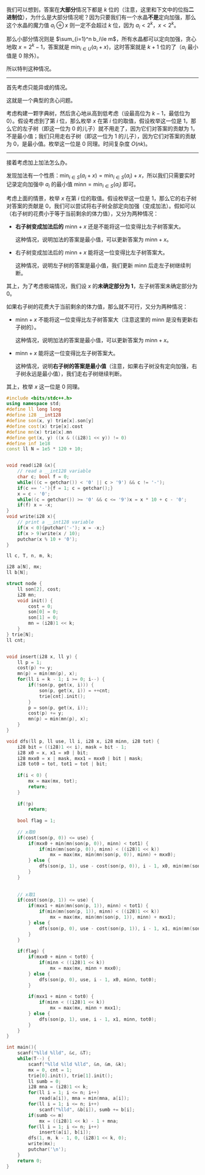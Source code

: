 我们可以想到，答案在**大部分**情况下都是 $k$ 位的（注意，这里和下文中的位指**二进制位**），为什么是大部分情况呢？因为只要我们有一个水晶**不是**定向加强，那么这个水晶的魔力值 $a_i\oplus x$ 则一定不会超过 $k$ 位，因为 $a_i<2^k$，$x<2^k$。

那么小部分情况则是 $\sum_{i=1}^n b_i\le m$，所有水晶都可以定向加强，贪心地取 $x=2^k-1$，答案就是 $\min_{i\in U}(a_i + x)$，这时答案就是 $k+1$ 位的了（$a_i$ 最小值是 $0$ 除外）。

所以特判这种情况。

---

首先考虑只能异或的情况。

这就是一个典型的贪心问题。

考虑构建一颗字典树，然后贪心地从高到低考虑（设最高位为 $k-1$，最低位为 $0$）。假设考虑到了第 $i$ 位，那么枚举 $x$ 在第 $i$ 位的取值，假设枚举这一位是 $1$，那么它的左子树（即这一位为 $0$ 的儿子）就不用走了，因为它们对答案的贡献为 $1$，不是最小值；我们只用走右子树（即这一位为 $1$ 的儿子），因为它们对答案的贡献为 $0$，是最小值。枚举这一位是 $0$ 同理。时间复杂度 $O(nk)$。

---

接着考虑加上加法怎么办。

发现加法有一个性质：$\min_{i\in S}(a_i+x)=\min_{i\in S}(a_i)+x$，所以我们只需要实时记录定向加强中 $a_i$ 的最小值 $\text{minn}=\min_{i\in S}(a_i)$ 即可。

考虑上面的情景，枚举 $x$ 在第 $i$ 位的取值。假设枚举这一位是 $1$，那么它的右子树对答案的贡献是 $0$，我们可以尝试将右子树全部定向加强（变成加法）。假如可以（右子树的花费小于等于当前剩余的体力值），又分为两种情况：

- **右子树变成加法后的** $\text{minn}+x$ 还是不能将这一位变得比左子树答案大。

  这种情况，说明加法的答案是最小值，可以更新答案为 $\text{minn}+x$。

- 右子树变成加法后的 $\text{minn}+x$ 能将这一位变得比左子树答案大。

  这种情况，说明左子树的答案是最小值，我们更新 $\text{minn}$ 后走左子树继续判断。

其上，为了考虑极端情况，我们设 $x$ 的**未确定部分为 $1$**，左子树答案未确定部分为 $0$。

如果右子树的花费大于当前剩余的体力值，那么就不可行，又分为两种情况：

- $\text{minn}+x$ 不能将这一位变得比左子树答案大（注意这里的 $\text{minn}$ 是没有更新右子树的）。

  这种情况，说明加法的答案是最小值，可以更新答案为 $\text{minn}+x$。

- $\text{minn}+x$ 能将这一位变得比左子树答案大。

  这种情况，说明**右子树的答案是最小值**（注意，如果右子树没有定向加强，右子树永远是最小值），我们走右子树继续判断。

其上，枚举 $x$ 这一位是 $0$ 同理。

```cpp
#include <bits/stdc++.h>
using namespace std;
#define ll long long
#define i28 __int128
#define son(x, y) trie[x].son[y]
#define cost(x) trie[x].cost
#define mn(x) trie[x].mn
#define get(x, y) ((x & ((i28)1 << y)) != 0)
#define inf 1e18
const ll N = 1e5 * 120 + 10;


void read(i28 &x){
	// read a __int128 variable
	char c; bool f = 0;
	while(((c = getchar()) < '0' || c > '9') && c != '-');
	if(c == '-'){f = 1; c = getchar();}
	x = c - '0';
	while((c = getchar()) >= '0' && c <= '9')x = x * 10 + c - '0';
	if(f) x = -x;
}
void write(i28 x){
	// print a __int128 variable
	if(x < 0){putchar('-'); x = -x;}
	if(x > 9)write(x / 10);
	putchar(x % 10 + '0');
}

ll c, T, n, m, k;

i28 a[N], mx;
ll b[N];

struct node {
	ll son[2], cost;
	i28 mn;
	void init() {
		cost = 0;
		son[0] = 0;
		son[1] = 0;
		mn = (i28)1 << k;
	}
} trie[N];
ll cnt;


void insert(i28 x, ll y) {
	ll p = 1;
	cost(p) += y;
	mn(p) = min(mn(p), x);
	for(ll i = k - 1; i >= 0; i--) {
		if(!son(p, get(x, i))) {
			son(p, get(x, i)) = ++cnt;
			trie[cnt].init();
		}
		p = son(p, get(x, i));
		cost(p) += y;
		mn(p) = min(mn(p), x);
	}
}

void dfs(ll p, ll use, ll i, i28 x, i28 minn, i28 tot) {
	i28 bit = ((i28)1 << i), mask = bit - 1;
	i28 x0 = x, x1 = x0 | bit;
	i28 mxx0 = x | mask, mxx1 = mxx0 | bit | mask;
	i28 tot0 = tot, tot1 = tot | bit;
	
	if(i < 0) {
		mx = max(mx, tot);
		return;
	}
	
	if(!p)
		return;
	
	bool flag = 1;
	
	// x取0
	if(cost(son(p, 0)) <= use) {
		if(mxx0 + min(mn(son(p, 0)), minn) < tot1) {
			if(min(mn(son(p, 0)), minn) < ((i28)1 << k))
				mx = max(mx, min(mn(son(p, 0)), minn) + mxx0);
		} else {
			dfs(son(p, 1), use - cost(son(p, 0)), i - 1, x0, min(mn(son(p, 0)), minn), tot1), flag = 0;
		}
	}
	
	
	// x取1
	if(cost(son(p, 1)) <= use) {
		if(mxx1 + min(mn(son(p, 1)), minn) < tot1) {
			if(min(mn(son(p, 1)), minn) < ((i28)1 << k))
				mx = max(mx, min(mn(son(p, 1)), minn) + mxx1);
		} else {
			dfs(son(p, 0), use - cost(son(p, 1)), i - 1, x1, min(mn(son(p, 1)), minn), tot1), flag = 0;
		}
	}
		
	if(flag) {
		if(mxx0 + minn < tot0) {
			if(minn < ((i28)1 << k))
				mx = max(mx, minn + mxx0);
		} else {
			dfs(son(p, 0), use, i - 1, x0, minn, tot0);
		}
		
		if(mxx1 + minn < tot0) {
			if(minn < ((i28)1 << k))
				mx = max(mx, minn + mxx1);
		} else {
			dfs(son(p, 1), use, i - 1, x1, minn, tot0);
		}
	}
}

int main(){
	scanf("%lld %lld", &c, &T);
	while(T--) {
		scanf("%lld %lld %lld", &n, &m, &k);
		mx = 0, cnt = 1;
		trie[0].init(), trie[1].init();
		ll sumb = 0;
		i28 mna = (i28)1 << k;
		for(ll i = 1; i <= n; i++)
			read(a[i]), mna = min(mna, a[i]);
		for(ll i = 1; i <= n; i++)
			scanf("%lld", &b[i]), sumb += b[i];
		if(sumb <= m)
			mx = ((i28)1 << k) - 1 + mna;
		for(ll i = 1; i <= n; i++)
			insert(a[i], b[i]);
		dfs(1, m, k - 1, 0, (i28)1 << k, 0);
		write(mx);
		putchar('\n');
	}
	return 0;
}
```

